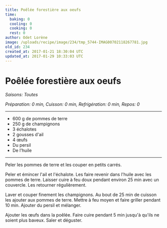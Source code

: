 ```yaml
---
title: Poêlée forestière aux oeufs 
time:
  baking: 0
  cooling: 0
  cooking: 0
  rest: 0
author: Odet Lorène
image: /uploads/recipe/image/234/tmp_5744-IMAG00702118267781.jpg
old_id: 234
created_at: 2017-01-21 18:30:04 UTC
updated_at: 2017-01-29 10:33:03 UTC
---
```


# Poêlée forestière aux oeufs 



*Saisons: Toutes*

*Préparation: 0 min, Cuisson: 0 min, Refrigération: 0 min, Repos: 0*

---

- 600 g de pommes de terre
- 250 g de champignons
- 3 échalotes 
- 2 gousses d'ail
- 4 œufs
- Du persil
- De l'huile 

---

Peler les pommes de terre et les couper en petits carrés.

Peler et émincer l'ail et l'échalote. Les faire revenir dans l'huile avec les pommes de terre. Laisser cuire à feu doux pendant environ 25 min avec un couvercle. Les retourner régulièrement.

Laver et couper finement les champignons. Au bout de 25 min de cuisson les ajouter aux pommes de terre. Mettre à feu moyen et faire griller pendant 10 min. Ajouter du persil et mélanger.

Ajouter les œufs dans la poêlée. Faire cuire pendant 5 min jusqu'à qu'ils ne soient plus baveux. Saler et déguster.
